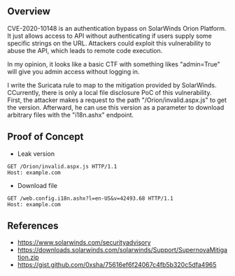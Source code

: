 ## Overview
CVE-2020-10148 is an authentication bypass on SolarWinds Orion Platform. It just allows access to API without authenticating if users supply some specific strings on the URL. Attackers could exploit this vulnerability to abuse the API, which leads to remote code execution.

In my opinion, it looks like a basic CTF with something likes "admin=True" will give you admin access without logging in.

I write the Suricata rule to map to the mitigation provided by SolarWinds. CCurrently, there is only a local file disclosure PoC of this vulnerability. First, the attacker makes a request to the path "/Orion/invalid.aspx.js" to get the version. Afterward, he can use this version as a parameter to download arbitrary files with the "i18n.ashx" endpoint.

## Proof of Concept
* Leak version
```
GET /Orion/invalid.aspx.js HTTP/1.1
Host: example.com
```
* Download file
```
GET /web.config.i18n.ashx?l=en-US&v=42493.68 HTTP/1.1
Host: example.com
```

## References
* https://www.solarwinds.com/securityadvisory
* https://downloads.solarwinds.com/solarwinds/Support/SupernovaMitigation.zip
* https://gist.github.com/0xsha/75616ef6f24067c4fb5b320c5dfa4965
